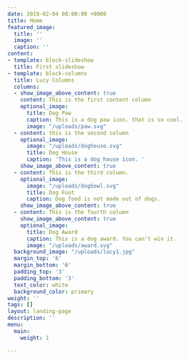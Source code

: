 ```yaml
---
date: 2019-02-04 08:00:00 +0000
title: Home
featured_image:
  title: ''
  image: ''
  caption: ''
content:
- template: block-slideshow
  title: First slideshow
- template: block-columns
  title: Lucy Columns
  columns:
  - show_image_above_content: true
    content: This is the first content column
    optional_image:
      title: Dog Paw
      caption: This is a dog paw icon. that is so cool.
      image: "/uploads/paw.svg"
  - content: this is the second column
    optional_image:
      image: "/uploads/doghouse.svg"
      title: Dog House
      caption: 'This is a dog house icon. '
    show_image_above_content: true
  - content: This is the third column.
    optional_image:
      image: "/uploads/dogbowl.svg"
      title: Dog Foot
      caption: Dog food is not made out of dogs.
    show_image_above_content: true
  - content: This is the fourth column
    show_image_above_content: true
    optional_image:
      title: Dog Award
      caption: This is a dog award. You can't win it.
      image: "/uploads/award.svg"
  background_image: "/uploads/lucy1.jpg"
  margin_top: '6'
  margin_bottom: '6'
  padding_top: '3'
  padding_bottom: '3'
  text_color: white
  background_color: primary
weight: ''
tags: []
layout: landing-page
description: ''
menu:
  main:
    weight: 1

---
```

